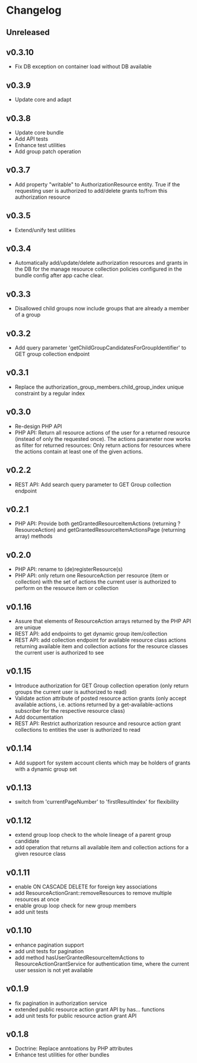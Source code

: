 # Changelog

## Unreleased

## v0.3.10

* Fix DB exception on container load without DB available

## v0.3.9

* Update core and adapt

## v0.3.8

* Update core bundle
* Add API tests
* Enhance test utilities
* Add group patch operation

## v0.3.7

* Add property "writable" to AuthorizationResource entity. True if the requesting user is authorized to add/delete grants 
to/from this authorization resource

## v0.3.5

* Extend/unify test utilities

## v0.3.4

* Automatically add/update/delete authorization resources and grants in the DB for the manage resource collection policies 
configured in the bundle config after app cache clear. 

## v0.3.3

* Disallowed child groups now include groups that are already a member of a group 

## v0.3.2

* Add query parameter 'getChildGroupCandidatesForGroupIdentifier' to GET group collection endpoint

## v0.3.1

* Replace the authorization_group_members.child_group_index unique constraint by a regular index

## v0.3.0

* Re-design PHP API
* PHP API: Return all resource actions of the user for a returned resource (instead of only the requested once). The actions parameter now works as 
filter for returned resources: Only return actions for resources where the actions contain at least one of the given actions.

## v0.2.2

* REST API: Add search query parameter to GET Group collection endpoint

## v0.2.1

* PHP API: Provide both getGrantedResourceItemActions (returning ?ResourceAction) and getGrantedResourceItemActionsPage (returning array) methods

## v0.2.0

* PHP API: rename to (de)registerResource(s)
* PHP API: only return one ResourceAction per resource (item or collection) with the set of actions 
the current user is authorized to perform on the resource item or collection 

## v0.1.16

* Assure that elements of ResourceAction arrays returned by the PHP API are unique
* REST API: add endpoints to get dynamic group item/collection
* REST API: add collection endpoint for available resource class actions returning available
item and collection actions for the resource classes the current user is authorized to see

## v0.1.15

* Introduce authorization for GET Group collection operation (only return groups the current user is authorized to read)
* Validate action attribute of posted resource action grants (only accept available actions, i.e. actions returned by a
get-available-actions subscriber for the respective resource class)
* Add documentation
* REST API: Restrict authorization resource and resource action grant collections to entities the user is authorized to read

## v0.1.14

* Add support for system account clients which may be holders of grants with a dynamic group set 

## v0.1.13

* switch from 'currentPageNumber' to 'firstResultIndex' for flexibility

## v0.1.12

* extend group loop check to the whole lineage of a parent group candidate
* add operation that returns all available item and collection actions for a given resource class

## v0.1.11

* enable ON CASCADE DELETE for foreign key associations
* add ResourceActionGrant::removeResources to remove multiple resources at once
* enable group loop check for new group members
* add unit tests

## v0.1.10

* enhance pagination support
* add unit tests for pagination
* add method hasUserGrantedResourceItemActions to ResourceActionGrantService for authentication time, where the 
current user session is not yet available

## v0.1.9

* fix pagination in authorization service
* extended public resource action grant API by has... functions
* add unit tests for public resource action grant API

## v0.1.8

* Doctrine: Replace anntoations by PHP attributes
* Enhance test utilities for other bundles